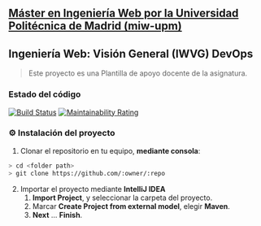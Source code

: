 ## [Máster en Ingeniería Web por la Universidad Politécnica de Madrid (miw-upm)](http://miw.etsisi.upm.es)
## Ingeniería Web: Visión General (IWVG) DevOps
> Este proyecto es una Plantilla de apoyo docente de la asignatura.
### Estado del código
[![Build Status](https://travis-ci.org/jordyxt/iwvg-devops-jordy-arrese.svg?branch=develop)](https://travis-ci.org/jordyxt/iwvg-devops-jordy-arrese)
[![Maintainability Rating](https://sonarcloud.io/api/project_badges/measure?project=es.upm.miw%3Aivwg-devops-jordy-arrese&metric=sqale_rating)](https://sonarcloud.io/dashboard?id=es.upm.miw%3Aivwg-devops-jordy-arrese)
### :gear: Instalación del proyecto
1. Clonar el repositorio en tu equipo, **mediante consola**:
```sh
> cd <folder path>
> git clone https://github.com/:owner/:repo
```
2. Importar el proyecto mediante **IntelliJ IDEA**
   1. **Import Project**, y seleccionar la carpeta del proyecto.
   1. Marcar **Create Project from external model**, elegir **Maven**.
   1. **Next** … **Finish**.
